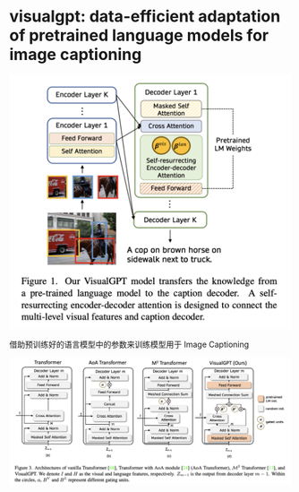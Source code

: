 # visualgpt: data-efficient adaptation of pretrained language models for image captioning

![](images/2023-01-13-23-18-28.png)

借助预训练好的语言模型中的参数来训练模型用于 Image Captioning

![](images/2023-01-13-23-19-01.png)
